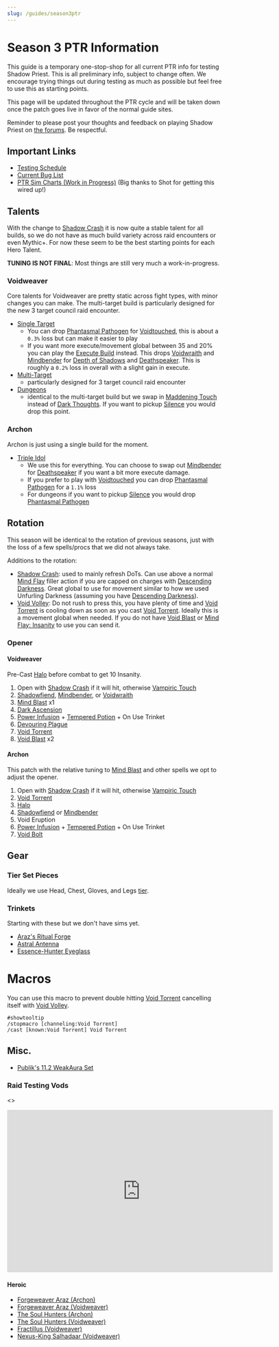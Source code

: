 ```yaml
---
slug: /guides/season3ptr
---
```


# Season 3 PTR Information
This guide is a temporary one-stop-shop for all current PTR info for testing Shadow Priest. This is all preliminary info, subject to change often. We encourage trying things out during testing as much as possible but feel free to use this as starting points.

This page will be updated throughout the PTR cycle and will be taken down once the patch goes live in favor of the normal guide sites.

Reminder to please post your thoughts and feedback on playing Shadow Priest on [the forums](<https://us.forums.blizzard.com/en/wow/t/shadow-priest-feedback/2120140>). Be respectful.

## Important Links
- [Testing Schedule](https://www.wowhead.com/news/patch-11-2-and-season-3-testing-schedule-season-3-dungeons-and-manaforge-omega-377352)
- [Current Bug List](https://github.com/SimCMinMax/WoW-BugTracker/issues?q=state%3Aopen%20label%3A%22Priest%3A%20Shadow%22)
- [PTR Sim Charts (Work in Progress)](https://warcraftpriests.github.io/?talents=vw_da_cthun&sims=talents_top&fightStyle=Single&version=ptr) (Big thanks to Shot for getting this wired up!)

## Talents
With the change to [Shadow Crash](https://www.wowhead.com/ptr-2/spell=205385/shadow-crash) it is now quite a stable talent for all builds, so we do not have as much build variety across raid encounters or even Mythic+. For now these seem to be the best starting points for each Hero Talent. 

**TUNING IS NOT FINAL**: Most things are still very much a work-in-progress.

### Voidweaver
Core talents for Voidweaver are pretty static across fight types, with minor changes you can make. The multi-target build is particularly designed for the new 3 target council raid encounter.

- [Single Target](https://www.wowhead.com/ptr-2/talent-calc/priest/shadow/voidweaver/DAREEAVFEERUFEKFSJFQCBUOVFFUVQRZRASAlRCRUEFVVUCVA)
  - You can drop [Phantasmal Pathogen](https://www.wowhead.com/ptr-2/spell=407469/phantasmal-pathogen) for [Voidtouched](https://www.wowhead.com/ptr-2/spell=407430/voidtouched), this is about a `0.3%` loss but can make it easier to play
  - If you want more execute/movement global between 35 and 20% you can play the [Execute Build](https://www.wowhead.com/ptr-2/talent-calc/priest/shadow/voidweaver/DAREEAVFEERUFEKFSJFQCBUOVFFUVQRZQQSAlRCRUEFVVUCUA) instead. This drops [Voidwraith](https://www.wowhead.com/ptr-2/spell=451234/voidwraith) and [Mindbender](https://www.wowhead.com/ptr-2/spell=200174/mindbender) for [Depth of Shadows](https://www.wowhead.com/ptr-2/spell=451308/depth-of-shadows) and [Deathspeaker](https://www.wowhead.com/ptr-2/spell=392507/deathspeaker). This is roughly a `0.2%` loss in overall with a slight gain in execute.
- [Multi-Target](https://www.wowhead.com/ptr-2/talent-calc/priest/shadow/voidweaver/DAREEAVFEERUFEKFSJFQCBUOVFFUVURZAQSAlRCRUEFVVUCUA)
  - particularly designed for 3 target council raid encounter
- [Dungeons](https://www.wowhead.com/ptr-2/talent-calc/priest/shadow/voidweaver/DAREEAVFEERUFEKFSJFQCBUOVFFUVRRZAQSAlRCRUEFVVUCUA)
  - identical to the multi-target build but we swap in [Maddening Touch](https://www.wowhead.com/ptr-2/spell=391228/maddening-touch) instead of [Dark Thoughts](https://www.wowhead.com/ptr-2/spell=1240388/dark-thoughts). If you want to pickup [Silence](https://www.wowhead.com/ptr-2/spell=15487/silence) you would drop this point.

### Archon
Archon is just using a single build for the moment.

- [Triple Idol](https://www.wowhead.com/ptr-2/talent-calc/priest/shadow/archon/DAREEAVFEERUFEKFSJFQCBUOVFFUVQRZRBSBEVCUQEFVVUBR)
  - We use this for everything. You can choose to swap out [Mindbender](https://www.wowhead.com/ptr-2/spell=200174/mindbender) for [Deathspeaker](https://www.wowhead.com/ptr-2/spell=392507/deathspeaker) if you want a bit more execute damage.
  - If you prefer to play with [Voidtouched](https://www.wowhead.com/ptr-2/spell=407430/voidtouched) you can drop [Phantasmal Pathogen](https://www.wowhead.com/ptr-2/spell=407469/phantasmal-pathogen) for a `1.1%` loss
  - For dungeons if you want to pickup [Silence](https://www.wowhead.com/ptr-2/spell=15487/silence) you would drop [Phantasmal Pathogen](https://www.wowhead.com/ptr-2/spell=407469/phantasmal-pathogen)

## Rotation
This season will be identical to the rotation of previous seasons, just with the loss of a few spells/procs that we did not always take.

Additions to the rotation:
- [Shadow Crash](https://www.wowhead.com/ptr-2/spell=205385/shadow-crash): used to mainly refresh DoTs. Can use above a normal [Mind Flay](https://www.wowhead.com/ptr-2/spell=15407/mind-flay) filler action if you are capped on charges with [Descending Darkness](https://www.wowhead.com/ptr-2/spell=1242666/descending-darkness). Great global to use for movement similar to how we used Unfurling Darkness (assuming you have [Descending Darkness](https://www.wowhead.com/ptr-2/spell=1242666/descending-darkness)).
- [Void Volley](https://www.wowhead.com/ptr-2/spell=1240401/void-volley): Do not rush to press this, you have plenty of time and [Void Torrent](https://www.wowhead.com/ptr-2/spell=263165/void-torrent) is cooling down as soon as you cast [Void Torrent](https://www.wowhead.com/ptr-2/spell=263165/void-torrent). Ideally this is a movement global when needed. If you do not have [Void Blast](https://www.wowhead.com/ptr-2/spell=450405/void-blast) or [Mind Flay: Insanity](https://www.wowhead.com/ptr-2/spell=391403/mind-flay-insanity) to use you can send it.

### Opener

#### Voidweaver
Pre-Cast [Halo](https://www.wowhead.com/ptr-2/spell=120644/halo) before combat to get 10 Insanity.

1. Open with [Shadow Crash](https://www.wowhead.com/ptr-2/spell=205385/shadow-crash) if it will hit, otherwise [Vampiric Touch](https://www.wowhead.com/ptr-2/spell=34914/vampiric-touch)
2. [Shadowfiend](https://www.wowhead.com/ptr-2/spell=34433/shadowfiend), [Mindbender](https://www.wowhead.com/ptr-2/spell=200174/mindbender), or [Voidwraith](https://www.wowhead.com/ptr-2/spell=451234/voidwraith)
3. [Mind Blast](https://www.wowhead.com/ptr-2/spell=8092/mind-blast) x1
4. [Dark Ascension](https://www.wowhead.com/ptr-2/spell=391109/dark-ascension)
5. [Power Infusion](https://www.wowhead.com/ptr-2/spell=10060/power-infusion) + [Tempered Potion](https://www.wowhead.com/ptr-2/item=212265/tempered-potion) + On Use Trinket
6. [Devouring Plague](https://www.wowhead.com/ptr-2/spell=335467/devouring-plague)
7. [Void Torrent](https://www.wowhead.com/ptr-2/spell=263165/void-torrent)
8. [Void Blast](https://www.wowhead.com/ptr-2/spell=450405/void-blast) x2

#### Archon
This patch with the relative tuning to [Mind Blast](https://www.wowhead.com/ptr-2/spell=8092/mind-blast) and other spells we opt to adjust the opener.

1. Open with [Shadow Crash](https://www.wowhead.com/ptr-2/spell=205385/shadow-crash) if it will hit, otherwise [Vampiric Touch](https://www.wowhead.com/ptr-2/spell=34914/vampiric-touch)
2. [Void Torrent](https://www.wowhead.com/ptr-2/spell=263165/void-torrent)
3. [Halo](https://www.wowhead.com/ptr-2/spell=120644/halo)
4. [Shadowfiend](https://www.wowhead.com/ptr-2/spell=34433/shadowfiend) or [Mindbender](https://www.wowhead.com/ptr-2/spell=200174/mindbender)
5. Void Eruption
6. [Power Infusion](https://www.wowhead.com/ptr-2/spell=10060/power-infusion) + [Tempered Potion](https://www.wowhead.com/ptr-2/item=212265/tempered-potion) + On Use Trinket
7. [Void Bolt](https://www.wowhead.com/ptr-2/spell=205448/void-bolt)

## Gear

### Tier Set Pieces
Ideally we use Head, Chest, Gloves, and Legs [tier](https://www.wowhead.com/ptr-2/item-set=1927/eulogy-to-a-dying-star).

### Trinkets
Starting with these but we don't have sims yet.

- [Araz's Ritual Forge](https://www.wowhead.com/ptr-2/item=242402/arazs-ritual-forge)
- [Astral Antenna](https://www.wowhead.com/ptr-2/item=242395/astral-antenna)
- [Essence-Hunter Eyeglass](https://www.wowhead.com/ptr-2/item=246939/essence-hunters-eyeglass)

# Macros
You can use this macro to prevent double hitting [Void Torrent](https://www.wowhead.com/ptr-2/spell=263165/void-torrent) cancelling itself with [Void Volley](https://www.wowhead.com/ptr-2/spell=1240401/void-volley).

```
#showtooltip
/stopmacro [channeling:Void Torrent]
/cast [known:Void Torrent] Void Torrent
```

## Misc.
- [Publik's 11.2 WeakAura Set](https://wago.io/P8n43gFCK)

### Raid Testing Vods

<>
<iframe src="https://player.twitch.tv/?collection=LFwiALUJTRhHMg&video=2497732992&parent=warcraftpriests.github.io&autoplay=false&muted=true" frameborder="0" allowfullscreen="true" scrolling="no" height="378" width="620"></iframe>
</>

#### Heroic
- [Forgeweaver Araz (Archon)](https://www.twitch.tv/videos/2497732992)
- [Forgeweaver Araz (Voidweaver)](https://www.twitch.tv/videos/2497732987)
- [The Soul Hunters (Archon)](https://www.twitch.tv/videos/2497732990)
- [The Soul Hunters (Voidweaver)](https://www.twitch.tv/videos/2497732984)
- [Fractillus (Voidweaver)](https://www.twitch.tv/videos/2497732986)
- [Nexus-King Salhadaar (Voidweaver)](https://www.twitch.tv/videos/2497732991)